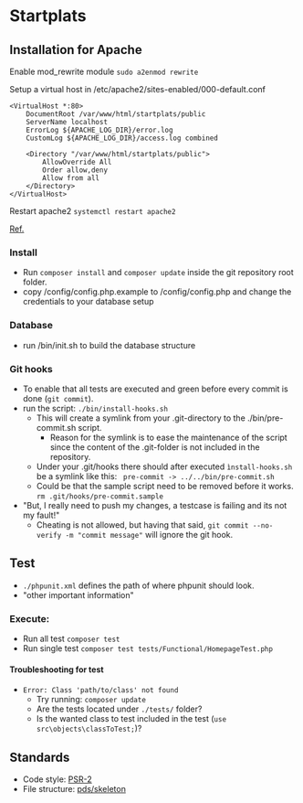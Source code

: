 # Startplats

## Installation for Apache
Enable mod_rewrite module `sudo a2enmod rewrite`

Setup a virtual host in /etc/apache2/sites-enabled/000-default.conf
```
<VirtualHost *:80>
	DocumentRoot /var/www/html/startplats/public
	ServerName localhost
	ErrorLog ${APACHE_LOG_DIR}/error.log
	CustomLog ${APACHE_LOG_DIR}/access.log combined

	<Directory "/var/www/html/startplats/public">
		AllowOverride All
        Order allow,deny
        Allow from all
    </Directory>
</VirtualHost>
```

Restart apache2 `systemctl restart apache2`

[Ref.](http://docs.slimframework.com/routing/rewrite/)
### Install
* Run `composer install` and `composer update` inside the git repository root folder.
* copy /config/config.php.example to /config/config.php and change the credentials to your database setup

### Database
* run /bin/init.sh to build the database structure

### Git hooks
* To enable that all tests are executed and green before every commit is done (`git commit`).
* run the script: `./bin/install-hooks.sh`
  * This will create a symlink from your .git-directory to the ./bin/pre-commit.sh script.
    * Reason for the symlink is to ease the maintenance of the script since the content of the .git-folder is not included in the repository.
  * Under your .git/hooks there should after executed `ìnstall-hooks.sh` be a symlink like this: ` pre-commit -> ../../bin/pre-commit.sh`
  * Could be that the sample script need to be removed before it works. `rm .git/hooks/pre-commit.sample`
* "But, I really need to push my changes, a testcase is failing and its not my fault!"
  * Cheating is not allowed, but having that said, `git commit --no-verify -m "commit message"` will ignore the git hook.

## Test
* `./phpunit.xml` defines the path of where phpunit should look.
* "other important information"


### Execute:
* Run all test `composer test`
* Run single test `composer test tests/Functional/HomepageTest.php`

#### Troubleshooting for test
* `Error: Class 'path/to/class' not found`
  * Try running: `composer update`
  * Are the tests located under `./tests/` folder?
  * Is the wanted class to test included in the test (`use src\objects\classToTest;`)?


## Standards
* Code style: [PSR-2](https://www.php-fig.org/psr/psr-2/)
* File structure: [pds/skeleton](https://github.com/php-pds/skeleton)

